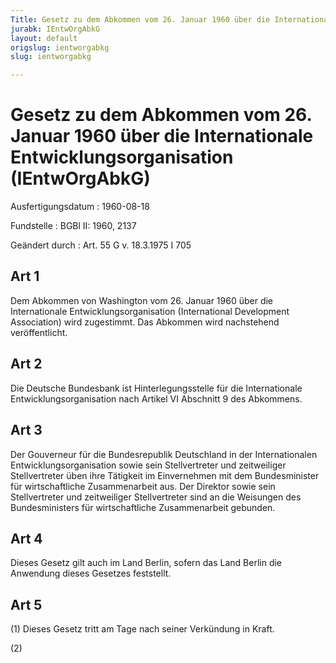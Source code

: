 ```yaml
---
Title: Gesetz zu dem Abkommen vom 26. Januar 1960 über die Internationale Entwicklungsorganisation
jurabk: IEntwOrgAbkG
layout: default
origslug: ientworgabkg
slug: ientworgabkg

---
```


# Gesetz zu dem Abkommen vom 26. Januar 1960 über die Internationale Entwicklungsorganisation (IEntwOrgAbkG)

Ausfertigungsdatum
:   1960-08-18

Fundstelle
:   BGBl II: 1960, 2137

Geändert durch
:   Art. 55 G v. 18.3.1975 I 705


## Art 1

Dem Abkommen von Washington vom 26. Januar 1960 über die
Internationale Entwicklungsorganisation (International Development
Association) wird zugestimmt. Das Abkommen wird nachstehend
veröffentlicht.


## Art 2

Die Deutsche Bundesbank ist Hinterlegungsstelle für die Internationale
Entwicklungsorganisation nach Artikel VI Abschnitt 9 des Abkommens.


## Art 3

Der Gouverneur für die Bundesrepublik Deutschland in der
Internationalen Entwicklungsorganisation sowie sein Stellvertreter und
zeitweiliger Stellvertreter üben ihre Tätigkeit im Einvernehmen mit
dem Bundesminister für wirtschaftliche Zusammenarbeit aus. Der
Direktor sowie sein Stellvertreter und zeitweiliger Stellvertreter
sind an die Weisungen des Bundesministers für wirtschaftliche
Zusammenarbeit gebunden.


## Art 4

Dieses Gesetz gilt auch im Land Berlin, sofern das Land Berlin die
Anwendung dieses Gesetzes feststellt.


## Art 5

(1) Dieses Gesetz tritt am Tage nach seiner Verkündung in Kraft.

(2)

